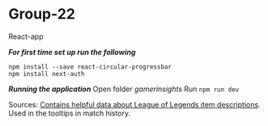 # Group-22

React-app

***For first time set up run the following***
```
npm install --save react-circular-progressbar
npm install next-auth
```

***Running the application***
Open folder _gamerinsights_ 
Run `npm run dev`

Sources:
[Contains helpful data about League of Legends item descriptions](https://github.com/meraki-analytics/lolstaticdata?tab=readme-ov-file). Used in the tooltips
in match history.
